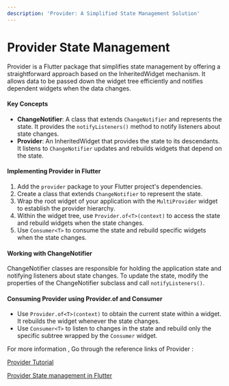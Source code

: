 ```yaml
---
description: 'Provider: A Simplified State Management Solution'
---
```


# Provider State Management

Provider is a Flutter package that simplifies state management by offering a straightforward approach based on the InheritedWidget mechanism. It allows data to be passed down the widget tree efficiently and notifies dependent widgets when the data changes.

#### Key Concepts

* **ChangeNotifier**: A class that extends `ChangeNotifier` and represents the state. It provides the `notifyListeners()` method to notify listeners about state changes.
* **Provider**: An InheritedWidget that provides the state to its descendants. It listens to `ChangeNotifier` updates and rebuilds widgets that depend on the state.

#### Implementing Provider in Flutter

1. Add the `provider` package to your Flutter project's dependencies.
2. Create a class that extends `ChangeNotifier` to represent the state.
3. Wrap the root widget of your application with the `MultiProvider` widget to establish the provider hierarchy.
4. Within the widget tree, use `Provider.of<T>(context)` to access the state and rebuild widgets when the state changes.
5. Use `Consumer<T>` to consume the state and rebuild specific widgets when the state changes.

#### Working with ChangeNotifier

ChangeNotifier classes are responsible for holding the application state and notifying listeners about state changes. To update the state, modify the properties of the ChangeNotifier subclass and call `notifyListeners()`.

#### Consuming Provider using Provider.of and Consumer

* Use `Provider.of<T>(context)` to obtain the current state within a widget. It rebuilds the widget whenever the state changes.
* Use `Consumer<T>` to listen to changes in the state and rebuild only the specific subtree wrapped by the `Consumer` widget.

For more information , Go through the reference links of Provider :&#x20;

[Provider Tutorial](https://www.youtube.com/watch?v=L\_QMsE2v6dw)

[Provider State management in Flutter](https://medium.com/codechai/provider-state-management-in-flutter-d453e73537c5)

